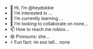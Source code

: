 - 👋 Hi, I’m @heydokkie
- 👀 I’m interested in ...
- 🌱 I’m currently learning ...
- 💞️ I’m looking to collaborate on none...
- 📫 How to reach me roblox...
- 😄 Pronouns: she...
- ⚡ Fun fact: im soo tall...
none
<!---
heydokkie/heydokkie is a ✨ special ✨ repository because its `README.md` (this file) appears on your GitHub profile.
You can click the Preview link to take a look at your changes.
--->

